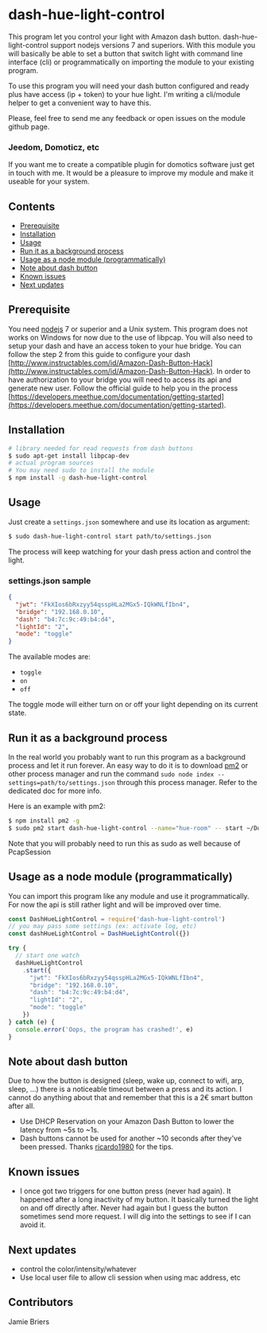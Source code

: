 # dash-hue-light-control
This program let you control your light with Amazon dash button. dash-hue-light-control
support nodejs versions 7 and superiors. With this module you will basically be able to set 
a button that switch light with command line interface (cli) or programmatically on importing the module
to your existing program.

To use this program you will need your dash button configured and ready plus have access (ip + token)
to your hue light. I'm writing a cli/module helper to get a convenient way to have this.

Please, feel free to send me any feedback or open issues on the module github page.

### Jeedom, Domoticz, etc
If you want me to create a compatible plugin for domotics software just get in touch with me. It would be a pleasure
to improve my module and make it useable for your system.

## Contents

 * [Prerequisite](https://github.com/mbret/dash-hue-light-control#prerequisite)
 * [Installation](https://github.com/mbret/dash-hue-light-control#installation)
 * [Usage](https://github.com/mbret/dash-hue-light-control#usage)
 * [Run it as a background process](https://github.com/mbret/dash-hue-light-control#run-it-as-a-background-process)
 * [Usage as a node module (programmatically)](https://github.com/mbret/usage-as-a-node-module-(programmatically))
 * [Note about dash button](https://github.com/mbret/dash-hue-light-control#note-about-dash-button)
 * [Known issues](https://github.com/mbret/dash-hue-light-control#known-issues)
 * [Next updates](https://github.com/mbret/dash-hue-light-control#next-updates)

## Prerequisite
You need [nodejs](https://nodejs.org/en/) 7 or superior and a Unix system. This program does not
works on Windows for now due to the use of libpcap. You will also need to setup your dash 
and have an access token to your hue bridge. You can follow the step 2 from this guide to configure
your dash [http://www.instructables.com/id/Amazon-Dash-Button-Hack](http://www.instructables.com/id/Amazon-Dash-Button-Hack).
In order to have authorization to your bridge you will need to access its api and generate new user.
Follow the official guide to help you in the process [https://developers.meethue.com/documentation/getting-started](https://developers.meethue.com/documentation/getting-started).

## Installation
``` sh
# library needed for read requests from dash buttons
$ sudo apt-get install libpcap-dev
# actual program sources
# You may need sudo to install the module
$ npm install -g dash-hue-light-control
```

## Usage
Just create a `settings.json` somewhere and use its location as argument:
``` sh
$ sudo dash-hue-light-control start path/to/settings.json
```

The process will keep watching for your dash press action and control the light.

### settings.json sample
```json
{
  "jwt": "FkXIos6bRxzyy54qsspHLa2MGx5-IQkWNLfIbn4",
  "bridge": "192.168.0.10",
  "dash": "b4:7c:9c:49:b4:d4",
  "lightId": "2",
  "mode": "toggle"
}
```
The available modes are:

- `toggle`
- `on`
- `off`

The toggle mode will either turn on or off your light depending on its current state.

## Run it as a background process
In the real world you probably want to run this program as a background process and let it run forever.
An easy way to do it is to download [pm2](https://github.com/Unitech/pm2) or other process manager and
run the command `sudo node index --settings=path/to/settings.json` through this process manager. Refer to the
dedicated doc for more info.

Here is an example with pm2:
``` sh
$ npm install pm2 -g
$ sudo pm2 start dash-hue-light-control --name="hue-room" -- start ~/Documents/settings-hue-room.json
```

Note that you will probably need to run this as sudo as well because of PcapSession

## Usage as a node module (programmatically)
You can import this program like any module and use it programmatically.
For now the api is still rather light and will be improved over time.
```javascript
const DashHueLightControl = require('dash-hue-light-control')
// you may pass some settings (ex: activate log, etc)
const dashHueLightControl = DashHueLightControl({})

try {
  // start one watch
  dashHueLightControl
    .start({
      "jwt": "FkXIos6bRxzyy54qsspHLa2MGx5-IQkWNLfIbn4",
      "bridge": "192.168.0.10",
      "dash": "b4:7c:9c:49:b4:d4",
      "lightId": "2",
      "mode": "toggle"
    })
} catch (e) {
  console.error('Oops, the program has crashed!', e)
}
```

## Note about dash button
Due to how the button is designed (sleep, wake up, connect to wifi, arp, sleep, ...) there is a noticeable timeout between a press and its action. I cannot do anything about
that and remember that this is a 2€ smart button after all.
- Use DHCP Reservation on your Amazon Dash Button to lower the latency from ~5s to ~1s.
- Dash buttons cannot be used for another ~10 seconds after they've been pressed.
Thanks [ricardo1980](https://www.npmjs.com/~ricardo1980) for the tips.

## Known issues
- I once got two triggers for one button press (never had again). It happened after a long inactivity of my button. It basically
turned the light on and off directly after. Never had again but I guess the button sometimes send more request. I will
dig into the settings to see if I can avoid it.

## Next updates
- control the color/intensity/whatever
- Use local user file to allow cli session when using mac address, etc

## Contributors
Jamie Briers